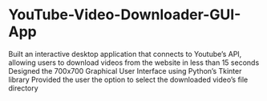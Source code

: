 # YouTube-Video-Downloader-GUI-App
Built an interactive desktop application that connects to Youtube’s API, allowing users to download videos from the website in less than 15 seconds
Designed the 700x700 Graphical User Interface using Python’s Tkinter library
Provided the user the option to select the downloaded video’s file directory

